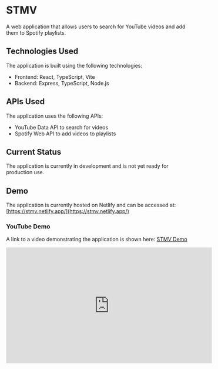 # STMV

A web application that allows users to search for YouTube videos and add them to Spotify playlists.

## Technologies Used

The application is built using the following technologies:

- Frontend: React, TypeScript, Vite
- Backend: Express, TypeScript, Node.js

## APIs Used

The application uses the following APIs:

- YouTube Data API to search for videos
- Spotify Web API to add videos to playlists

## Current Status

The application is currently in development and is not yet ready for production use.

## Demo

The application is currently hosted on Netlify and can be accessed at: [https://stmv.netlify.app/](https://stmv.netlify.app/)

### YouTube Demo

A link to a video demonstrating the application is shown here: [STMV Demo](https://www.youtube.com/watch?v=2f_WMaRrwEo)

<iframe width="560" height="315" src="https://www.youtube.com/watch?v=2f_WMaRrwEo" frameborder="0" allow="accelerometer; autoplay; clipboard-write; encrypted-media; gyroscope; picture-in-picture" allowfullscreen></iframe>

